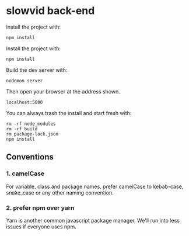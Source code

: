 # slowvid back-end 

Install the project with:

```
npm install
```

Install the project with:

```
npm install
```

Build the dev server with:

```
nodemon server
```



Then open your browser at the address shown.
```
localhost:5000
```

You can always trash the install and start fresh with:

```
rm -rf node_modules
rm -rf build
rm package-lock.json
npm install
```


## Conventions

### 1. camelCase

For variable, class and package names, prefer camelCase to kebab-case, snake_case or any other naming convention. 


### 2. prefer npm over yarn

Yarn is another common javascript package manager. 
We'll run into less issues if everyone uses npm.
